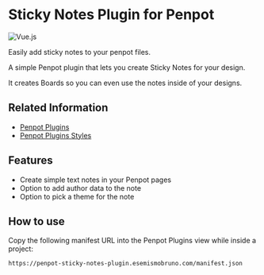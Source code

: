 # Sticky Notes Plugin for Penpot

![Vue.js](https://img.shields.io/badge/Vue.js-35495E?style=for-the-badge&logo=vue.js&logoColor=4FC08D
)

Easily add sticky notes to your penpot files.

A simple Penpot plugin that lets you create Sticky Notes for your design.

It creates Boards so you can even use the notes inside of your designs.

## Related Information

* [Penpot Plugins](https://help.penpot.app/plugins/)
* [Penpot Plugins Styles](https://penpot-plugins-styles.pages.dev/)

## Features

* Create simple text notes in your Penpot pages
* Option to add author data to the note
* Option to pick a theme for the note

## How to use

Copy the following manifest URL into the Penpot Plugins view while inside a project:

```
https://penpot-sticky-notes-plugin.esemismobruno.com/manifest.json
```